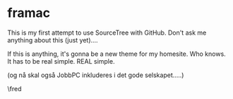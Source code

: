 # framac

This is my first attempt to use SourceTree with GitHub.
Don't ask me anything about this (just yet)....

If this is anything, it's gonna be a new theme for my homesite.
Who knows. It has to be real simple. REAL simple.

(og nå skal også JobbPC inkluderes i det gode selskapet.....)


\fred
